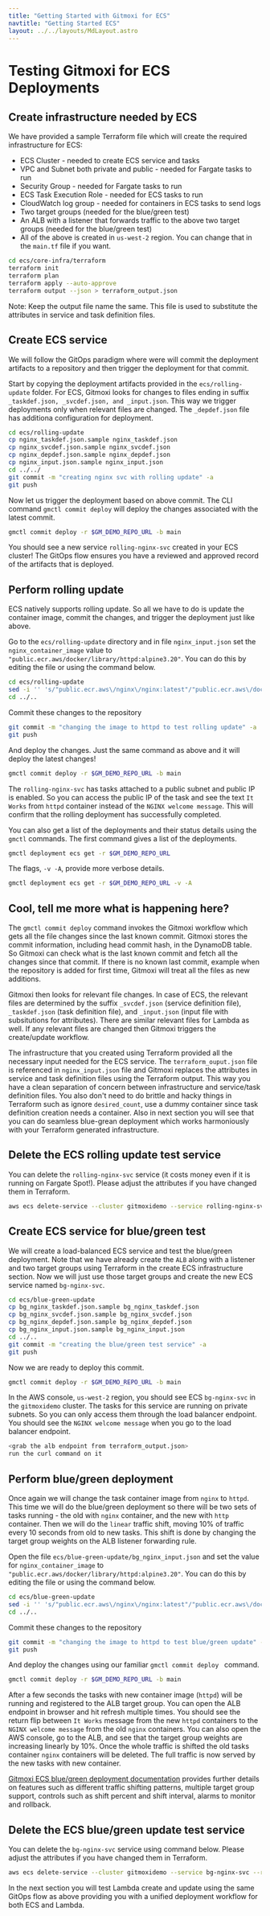 ```yaml
---
title: "Getting Started with Gitmoxi for ECS"
navtitle: "Getting Started ECS"
layout: ../../layouts/MdLayout.astro
---
```


# Testing Gitmoxi for ECS Deployments

## Create infrastructure needed by ECS

We have provided a sample Terraform file which will create the required infrastructure for ECS:

* ECS Cluster - needed to create ECS service and tasks
* VPC and Subnet both private and public - needed for Fargate tasks to run
* Security Group - needed for Fargate tasks to run
* ECS Task Execution Role - needed for ECS tasks to run
* CloudWatch log group - needed for containers in ECS tasks to send logs
* Two target groups (needed for the blue/green test)
* An ALB with a listener that forwards traffic to the above two target groups (needed for the blue/green test)
* All of the above is created in `us-west-2` region. You can change that in the `main.tf` file if you want. 

```bash
cd ecs/core-infra/terraform
terraform init
terraform plan
terraform apply --auto-approve 
terraform output --json > terraform_output.json
```
Note: Keep the output file name the same. This file is used to substitute the attributes in service and task definition files.

## Create ECS service 
We will follow the GitOps paradigm where were will commit the deployment artifacts to a repository and then trigger the deployment for that commit. 

Start by copying the deployment artifacts provided in the `ecs/rolling-update` folder. For ECS, Gitmoxi looks for changes to files ending in suffix `_taskdef.json, _svcdef.json, and _input.json`. This way we trigger deployments only when relevant files are changed. The `_depdef.json` file has additiona configuration for deployment.

 ```bash
 cd ecs/rolling-update
 cp nginx_taskdef.json.sample nginx_taskdef.json
 cp nginx_svcdef.json.sample nginx_svcdef.json
 cp nginx_depdef.json.sample nginx_depdef.json
 cp nginx_input.json.sample nginx_input.json
 cd ../../
 git commit -m "creating nginx svc with rolling update" -a
 git push
 ```

Now let us trigger the deployment based on above commit. The CLI command `gmctl commit deploy` will deploy the changes associated with the latest commit. 

 ```bash
 gmctl commit deploy -r $GM_DEMO_REPO_URL -b main 
 ```
You should see a new service `rolling-nginx-svc` created in your ECS cluster! The GitOps flow ensures you have a reviewed and approved record of the artifacts that is deployed. 

## Perform rolling update
ECS natively supports rolling update. So all we have to do is update the container image, commit the changes, and trigger the deployment just like above.

Go to the `ecs/rolling-update` directory and in file `nginx_input.json` set the `nginx_container_image` value to `"public.ecr.aws/docker/library/httpd:alpine3.20"`. You can do this by editing the file or using the command below.

 ```bash
 cd ecs/rolling-update
 sed -i '' 's/"public.ecr.aws\/nginx\/nginx:latest"/"public.ecr.aws\/docker\/library\/httpd:alpine3.20"/' nginx_input.json
 cd ../..
 ```
Commit these changes to the repository

 ```bash
 git commit -m "changing the image to httpd to test rolling update" -a 
 git push
 ```
And deploy the changes. Just the same command as above and it will deploy the latest changes!

 ```bash
 gmctl commit deploy -r $GM_DEMO_REPO_URL -b main
 ```

The `rolling-nginx-svc` has tasks attached to a public subnet and public IP is enabled. So you can access the public IP of the task and see the text `It Works` from `httpd` container instead of the `NGINX welcome message`. This will confirm that the rolling deployment has successfully completed.

You can also get a list of the deployments and their status details using the `gmctl` commands. The first command gives a list of the deployments.

 ```bash
 gmctl deployment ecs get -r $GM_DEMO_REPO_URL 
 ```
The flags, `-v -A`, provide more verbose details.

 ```bash
 gmctl deployment ecs get -r $GM_DEMO_REPO_URL -v -A
 ```

## Cool, tell me more what is happening here? 

The `gmctl commit deploy` command invokes the Gitmoxi workflow which gets all the file changes since the last known commit. Gitmoxi stores the commit information, including head commit hash, in the DynamoDB table. So Gitmoxi can check what is the last known commit and fetch all the changes since that commit. If there is no known last commit, example when the repository is added for first time, Gitmoxi will treat all the files as new additions. 

Gitmoxi then looks for relevant file changes. In case of ECS, the relevant files are determined by the suffix `_svcdef.json` (service definition file), `_taskdef.json` (task definition file), and `_input.json` (input file with subsitutions for attributes). There are similar relevant files for Lambda as well. If any relevant files are changed then Gitmoxi triggers the create/update workflow. 

The infrastructure that you created using Terraform provided all the necessary input needed for the ECS service. The `terraform_ouput.json` file is referenced in `nginx_input.json` file and Gitmoxi replaces the attributes in service and task definition files using the Terraform output. This way you have a clean separation of concern between infrastructure and service/task definition files. You also don't need to do brittle and hacky things in Terraform such as ignore `desired_count`, use a dummy container since task definition creation needs a container. Also in next section you will see that you can do seamless blue-grean deployment which works harmoniously with your Terraform generated infrastructure. 

## Delete the ECS rolling update test service
You can delete the `rolling-nginx-svc` service (it costs money even if it is running on Fargate Spot!). Please adjust the attributes if you have changed them in Terraform.

 ```bash
 aws ecs delete-service --cluster gitmoxidemo --service rolling-nginx-svc --region us-west-2 --force
 ```

## Create ECS service for blue/green test
We will create a load-balanced ECS service and test the blue/green deployment. Note that we have already create the `ALB` along with a listener and two target groups using Terraform in the create ECS infrastructure section. Now we will just use those target groups and create the new ECS service named `bg-nginx-svc`.

 ```bash
 cd ecs/blue-green-update
 cp bg_nginx_taskdef.json.sample bg_nginx_taskdef.json
 cp bg_nginx_svcdef.json.sample bg_nginx_svcdef.json
 cp bg_nginx_depdef.json.sample bg_nginx_depdef.json
 cp bg_nginx_input.json.sample bg_nginx_input.json
 cd ../..
 git commit -m "creating the blue/green test service" -a
 git push
 ```

 Now we are ready to deploy this commit.

 ```bash
 gmctl commit deploy -r $GM_DEMO_REPO_URL -b main
 ```

In the AWS console, `us-west-2` region, you should see ECS `bg-nginx-svc` in the `gitmoxidemo` cluster. The tasks for this service are running on private subnets. So you can only access them through the load balancer endpoint. You should see the `NGINX welcome message` when you go to the load balancer endpoint.

```bash
<grab the alb endpoint from terraform_output.json>
run the curl command on it
```

## Perform blue/green deployment
Once again we will change the task container image from `nginx` to `httpd`. This time we will do the blue/green deployment so there will be two sets of tasks running - the old with `nginx` container, and the new with `http` container. Then we will do the `linear` traffic shift, moving 10% of traffic every 10 seconds from old to new tasks. This shift is done by changing the target group weights on the ALB listener forwarding rule. 

Open the file `ecs/blue-green-update/bg_nginx_input.json` and set the value for `nginx_container_image`  to `"public.ecr.aws/docker/library/httpd:alpine3.20"`. You can do this by editing the file or using the command below.

 ```bash
 cd ecs/blue-green-update
 sed -i '' 's/"public.ecr.aws\/nginx\/nginx:latest"/"public.ecr.aws\/docker\/library\/httpd:alpine3.20"/' bg_nginx_input.json
 cd ../..
 ```
Commit these changes to the repository

 ```bash
 git commit -m "changing the image to httpd to test blue/green update" -a 
 git push
 ```
And deploy the changes using our familiar `gmctl commit deploy ` command. 

 ```bash
 gmctl commit deploy -r $GM_DEMO_REPO_URL -b main
 ```

After a few seconds the tasks with new container image (`httpd`) will be running and registered to the ALB target group. You can open the ALB endpoint in browser and hit refresh multiple times. You should see the return flip between `It Works` message from the new `httpd` containers to the `NGINX welcome message` from the old `nginx` containers. You can also open the AWS console, go to the ALB, and see that the target group weights are increasing linearly by 10%. Once the whole traffic is shifted the old tasks container `nginx` containers will be deleted. The full traffic is now served by the new tasks with new container. 

[Gitmoxi ECS blue/green deployment documentation]() provides further details on features such as different traffic shifting patterns, multiple target group support, controls such as shift percent and shift interval, alarms to monitor and rollback.

## Delete the ECS blue/green update test service
You can delete the `bg-nginx-svc` service using command below. Please adjust the attributes if you have changed them in Terraform.

 ```bash
 aws ecs delete-service --cluster gitmoxidemo --service bg-nginx-svc --region us-west-2 --force
 ```

 In the next section you will test Lambda create and update using the same GitOps flow as above providing you with a unified deployment workflow for both ECS and Lambda. 
